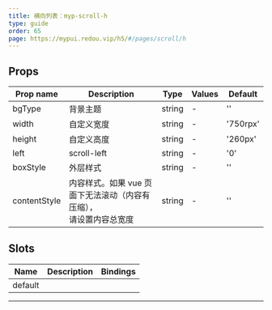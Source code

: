 ```yaml
---
title: 横向列表：myp-scroll-h
type: guide
order: 65
page: https://mypui.redou.vip/h5/#/pages/scroll/h
---
```


## Props

| Prop name    | Description                                                           | Type   | Values | Default  |
| ------------ | --------------------------------------------------------------------- | ------ | ------ | -------- |
| bgType       | 背景主题                                                              | string | -      | ''       |
| width        | 自定义宽度                                                            | string | -      | '750rpx' |
| height       | 自定义高度                                                            | string | -      | '260px'  |
| left         | scroll-left                                                           | string | -      | '0'      |
| boxStyle     | 外层样式                                                              | string | -      | ''       |
| contentStyle | 内容样式。如果 vue 页面下无法滚动（内容有压缩），<br>请设置内容总宽度 | string | -      | ''       |

## Slots

| Name    | Description | Bindings |
| ------- | ----------- | -------- |
| default |             |          |

---
